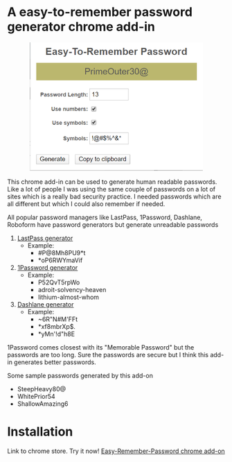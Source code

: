 # A easy-to-remember password generator chrome add-in

<div style="text-align:center"><img width="400" src="images/readme_image1.png?raw=true"/></div>

This chrome add-in can be used to generate human readable passwords. Like a lot of people I was using the same couple of passwords on a lot of sites which is a really bad security practice. I needed passwords which are all different but which I could also remember if needed.

All popular password managers like LastPass, 1Password, Dashlane, Roboform have password generators but generate unreadable passwords

 1. [LastPass generator](https://www.lastpass.com/password-generator)
	 - Example: 
		 - #P@8Mh8PU9*t
		 - *oP6RWYmaVif  	
 2. [1Password generator](https://1password.com/password-generator/)
	 - Example:
		 - P52QvT5rpWo
		 - adroit-solvency-heaven 
		 - lithium-almost-whom
 3. [Dashlane generator](https://www.dashlane.com/features/password-generator)
	 - Example:
		 - ~6R"N#M'FFt 
		 - *xf8mbrXp$.
		 - *yMn'!d"h8E

1Password comes closest with its "Memorable Password" but the passwords are too long. Sure the passwords are secure but I think this add-in generates better passwords. 

Some sample passwords generated by this add-on
 - SteepHeavy80@
 - WhitePrior54
 - ShallowAmazing6


# Installation
Link to chrome store. Try it now!
<a href="https://chrome.google.com/webstore/detail/easy-to-remember-password/ghjkkmcnhfbkboghadcdemdkapnfiddp?hl=en" target="_blank">Easy-Remember-Password chrome add-on</a>

<!--stackedit_data:
eyJoaXN0b3J5IjpbLTI1ODc4Njc1OSw3NDI3NTI0OTYsLTEyNj
AxMzgwNDYsMTAzMDMzNjc3MywtMTQwNjEwODg5OCwxMjE5MzIw
MTk4LC0xODIwMzk5LDEwODU1ODA4MjcsMjA3MTE5NTEwNiw4OT
MzMjgxMTUsMTg1MDY5NDA5OCwtMzgxNzgyOTkwLDE5MTk4NTk3
NTMsLTIwOTM2NDQ0NThdfQ==
-->